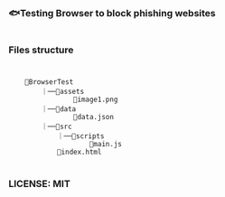 #

### 🐟Testing Browser to block phishing websites

#

### Files structure

#

```
    📁BrowserTest
        ｜──📁assets
                📄image1.png
        ｜──📁data
                📜data.json
        ｜──📁src
            ｜──📁scripts
                    📄main.js
            📄index.html
```

#

### LICENSE: **MIT**

#
